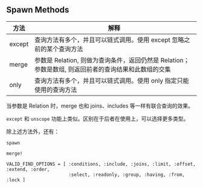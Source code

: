 ## Spawn Methods

| 方法 | 解释 |
| -- | -- |
| except | 查询方法有多个，并且可以链式调用。使用 except 忽略之前的某个查询方法 |
| merge | 参数是 Relation, 则做为查询条件，返回仍然是 Relation；参数是数组, 则返回前者的查询结果和此数组的交集 |
| only | 查询方法有多个，并且可以链式调用。使用 only 指定只能使用的查询方法 |

当参数是 Relation 时，merge 也和 joins、includes 等一样有联合查询的效果。

`except` 和 `unscope` 功能上类似。区别在于后者在使用上，可以选择更多类型。

除上述方法外，还有：

```
spawn

merge!
```

```
VALID_FIND_OPTIONS = [ :conditions, :include, :joins, :limit, :offset, :extend, :order,
                       :select, :readonly, :group, :having, :from, :lock ]
```
